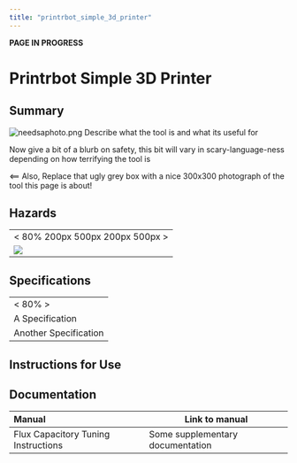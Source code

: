 ```yaml
---
title: "printrbot_simple_3d_printer"
---
```

**PAGE IN PROGRESS**

# Printrbot Simple 3D Printer

## Summary

<img src="/tools/toolphotos/needsaphoto.png" class="align-left" alt="needsaphoto.png" /> Describe what the tool is and what its useful for  
  
Now give a bit of a blurb on safety, this bit will vary in scary-language-ness depending on how terrifying the tool is  
  
\<== Also, Replace that ugly grey box with a nice 300x300 photograph of the tool this page is about!

## Hazards

|                                   |
|-----------------------------------|
| \< 80% 200px 500px 200px 500px \> |
| ![](/tools/hazards/generic.svg)   |

## Specifications

|                       |
|-----------------------|
| \< 80% \>             |
| A Specification       |
| Another Specification |

## Instructions for Use

## Documentation

| Manual                              | Link to manual                   |
|:------------------------------------|----------------------------------|
| Flux Capacitory Tuning Instructions | Some supplementary documentation |
